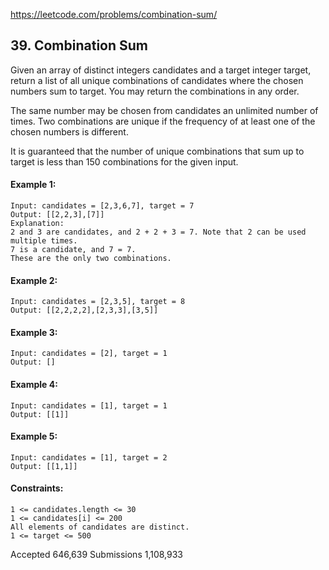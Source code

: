 https://leetcode.com/problems/combination-sum/

## 39. Combination Sum

Given an array of distinct integers candidates and a target integer target, return a list of all unique combinations of candidates where the chosen numbers sum to target. You may return the combinations in any order.

The same number may be chosen from candidates an unlimited number of times. Two combinations are unique if the frequency of at least one of the chosen numbers is different.

It is guaranteed that the number of unique combinations that sum up to target is less than 150 combinations for the given input.


#### Example 1:
```
Input: candidates = [2,3,6,7], target = 7
Output: [[2,2,3],[7]]
Explanation:
2 and 3 are candidates, and 2 + 2 + 3 = 7. Note that 2 can be used multiple times.
7 is a candidate, and 7 = 7.
These are the only two combinations.
```

#### Example 2:
```
Input: candidates = [2,3,5], target = 8
Output: [[2,2,2,2],[2,3,3],[3,5]]

```

#### Example 3:
```
Input: candidates = [2], target = 1
Output: []
```

#### Example 4:
```
Input: candidates = [1], target = 1
Output: [[1]]

```

#### Example 5:
```
Input: candidates = [1], target = 2
Output: [[1,1]]

```


#### Constraints:
```
1 <= candidates.length <= 30
1 <= candidates[i] <= 200
All elements of candidates are distinct.
1 <= target <= 500

```

Accepted
646,639
Submissions
1,108,933